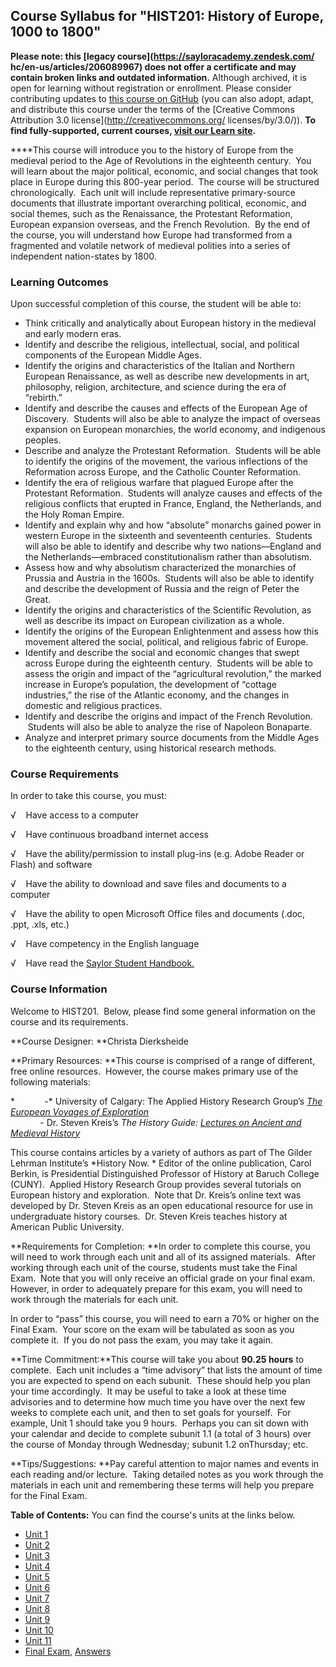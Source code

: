 Course Syllabus for "HIST201: History of Europe, 1000 to 1800"
--------------------------------------------------------------

**Please note: this [legacy course](https://sayloracademy.zendesk.com/
hc/en-us/articles/206089967) does not offer a certificate and may contain 
broken links and outdated information.** Although archived, it is open 
for learning without registration or enrollment. Please consider contributing 
updates to [this course on GitHub](https://github.com/saylordotorg/course_hist201) 
(you can also adopt, adapt, and distribute this course under the terms of 
the [Creative Commons Attribution 3.0 license](http://creativecommons.org/
licenses/by/3.0/)). **To find fully-supported, current courses, [visit our 
Learn site](https://learn.saylor.org).**

****This course will introduce you to the history of Europe from the
medieval period to the Age of Revolutions in the eighteenth century.
 You will learn about the major political, economic, and social changes
that took place in Europe during this 800-year period.  The course will
be structured chronologically.  Each unit will include representative
primary-source documents that illustrate important overarching
political, economic, and social themes, such as the Renaissance, the
Protestant Reformation, European expansion overseas, and the French
Revolution.  By the end of the course, you will understand how Europe
had transformed from a fragmented and volatile network of medieval
polities into a series of independent nation-states by 1800.

### Learning Outcomes

Upon successful completion of this course, the student will be able
to:  
  

-   Think critically and analytically about European history in the
    medieval and early modern eras.
-   Identify and describe the religious, intellectual, social, and
    political components of the European Middle Ages.
-   Identify the origins and characteristics of the Italian and Northern
    European Renaissance, as well as describe new developments in art,
    philosophy, religion, architecture, and science during the era of
    “rebirth.”
-   Identify and describe the causes and effects of the European Age of
    Discovery.  Students will also be able to analyze the impact of
    overseas expansion on European monarchies, the world economy, and
    indigenous peoples.
-   Describe and analyze the Protestant Reformation.  Students will be
    able to identify the origins of the movement, the various
    inflections of the Reformation across Europe, and the Catholic
    Counter Reformation.
-   Identify the era of religious warfare that plagued Europe after the
    Protestant Reformation.  Students will analyze causes and effects of
    the religious conflicts that erupted in France, England, the
    Netherlands, and the Holy Roman Empire.
-   Identify and explain why and how “absolute” monarchs gained power in
    western Europe in the sixteenth and seventeenth centuries.  Students
    will also be able to identify and describe why two nations—England
    and the Netherlands—embraced constitutionalism rather than
    absolutism.
-   Assess how and why absolutism characterized the monarchies of
    Prussia and Austria in the 1600s.  Students will also be able to
    identify and describe the development of Russia and the reign of
    Peter the Great.
-   Identify the origins and characteristics of the Scientific
    Revolution, as well as describe its impact on European civilization
    as a whole.
-   Identify the origins of the European Enlightenment and assess how
    this movement altered the social, political, and religious fabric of
    Europe.
-   Identify and describe the social and economic changes that swept
    across Europe during the eighteenth century.  Students will be able
    to assess the origin and impact of the “agricultural revolution,”
    the marked increase in Europe’s population, the development of
    “cottage industries,” the rise of the Atlantic economy, and the
    changes in domestic and religious practices.
-   Identify and describe the origins and impact of the French
    Revolution.  Students will also be able to analyze the rise of
    Napoleon Bonaparte.
-   Analyze and interpret primary source documents from the Middle Ages
    to the eighteenth century, using historical research methods.

### Course Requirements

In order to take this course, you must:  
  
 √    Have access to a computer  
  
 √    Have continuous broadband internet access  
  
 √    Have the ability/permission to install plug-ins (e.g. Adobe Reader
or Flash) and software  
  
 √    Have the ability to download and save files and documents to a
computer  
  
 √    Have the ability to open Microsoft Office files and documents
(.doc, .ppt, .xls, etc.)  
  
 √    Have competency in the English language  
  
 √    Have read the [Saylor Student
Handbook.](http://www.saylor.org/site/wp-content/uploads/2012/05/Saylor-StudentHandbook.pdf)

### Course Information

Welcome to HIST201.  Below, please find some general information on the
course and its requirements.

**Course Designer: **Christa Dierksheide

**Primary Resources: **This course is comprised of a range of different,
free online resources.  However, the course makes primary use of the
following materials:  
  
 *            -* University of Calgary: The Applied History Research
Group’s *[The European Voyages of
Exploration](http://www.ucalgary.ca/applied_history/tutor/eurvoya/intro.html)*  
             - Dr. Steven Kreis’s *The History Guide: [Lectures on
Ancient and Medieval History](http://www.historyguide.org/index.html)*

This course contains articles by a variety of authors as part of The
Gilder Lehrman Institute’s *History Now. * Editor of the online
publication, Carol Berkin, is Presidential Distinguished Professor of
History at Baruch College (CUNY).  Applied History Research Group
provides several tutorials on European history and exploration.  Note
that Dr. Kreis’s online text was developed by Dr. Steven Kreis as an
open educational resource for use in undergraduate history courses.  Dr.
Steven Kreis teaches history at American Public University.

**Requirements for Completion: **In order to complete this course, you
will need to work through each unit and all of its assigned materials. 
After working through each unit of the course, students must take the
Final Exam.  Note that you will only receive an official grade on your
final exam.  However, in order to adequately prepare for this exam, you
will need to work through the materials for each unit.

In order to “pass” this course, you will need to earn a 70% or higher on
the Final Exam.  Your score on the exam will be tabulated as soon as you
complete it.  If you do not pass the exam, you may take it again.

**Time Commitment:**This course will take you about **90.25 hours** to
complete.  Each unit includes a “time advisory” that lists the amount of
time you are expected to spend on each subunit.  These should help you
plan your time accordingly.  It may be useful to take a look at these
time advisories and to determine how much time you have over the next
few weeks to complete each unit, and then to set goals for yourself. 
For example, Unit 1 should take you 9 hours.  Perhaps you can sit down
with your calendar and decide to complete subunit 1.1 (a total of 3
hours) over the course of Monday through Wednesday; subunit 1.2
onThursday; etc.

**Tips/Suggestions: **Pay careful attention to major names and events in
each reading and/or lecture.  Taking detailed notes as you work through
the materials in each unit and remembering these terms will help you
prepare for the Final Exam.

**Table of Contents:** You can find the course's units at the links below.

- [Unit 1](https://legacy.saylor.org/hist201/Unit01/)
- [Unit 2](https://legacy.saylor.org/hist201/Unit02/)
- [Unit 3](https://legacy.saylor.org/hist201/Unit03/)
- [Unit 4](https://legacy.saylor.org/hist201/Unit04/)
- [Unit 5](https://legacy.saylor.org/hist201/Unit05/)
- [Unit 6](https://legacy.saylor.org/hist201/Unit06/)
- [Unit 7](https://legacy.saylor.org/hist201/Unit07/)
- [Unit 8](https://legacy.saylor.org/hist201/Unit08/)
- [Unit 9](https://legacy.saylor.org/hist201/Unit09/)
- [Unit 10](https://legacy.saylor.org/hist201/Unit10/)
- [Unit 11](https://legacy.saylor.org/hist201/Unit11/)
- [Final Exam](http://saylordotorg.github.io/LegacyExams/HIST/HIST201/HIST201-FinalExam.html), [Answers](http://saylordotorg.github.io/LegacyExams/HIST/HIST201/HIST201-FinalExam-Answers.html)
